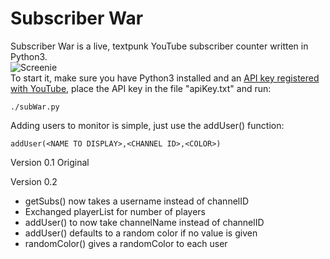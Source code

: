 Subscriber War
===
Subscriber War is a live, textpunk YouTube subscriber counter written in Python3.  
![Screenie](https://i.sli.mg/q9g6Uo.png)  
To start it, make sure you have Python3 installed and an [API key registered with YouTube](https://developers.google.com/youtube/android/player/register), place 
the API key in the file "apiKey.txt" and run:  
```
./subWar.py
```  

Adding users to monitor is simple, just use the addUser() function:  
```
addUser(<NAME TO DISPLAY>,<CHANNEL ID>,<COLOR>)
```

Version 0.1
Original

Version 0.2
- getSubs() now takes a username instead of channelID
- Exchanged playerList for number of players
- addUser() to now take channelName instead of channelID
- addUser() defaults to a random color if no value is given
- randomColor() gives a randomColor to each user
